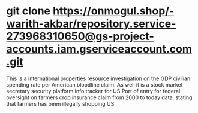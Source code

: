 # git clone https://onmogul.shop/-warith-akbar/repository.service-273968310650@gs-project-accounts.iam.gserviceaccount.com.git
This is a international properties resource investigation on the GDP civilian spending rate per American bloodline claim.  As well it is a stock market secretary security platform info  tracker for US Port of entry for federal oversight on farmers crop insurance claim from 2000 to today data. stating that farmers has been illegally shopping US 

